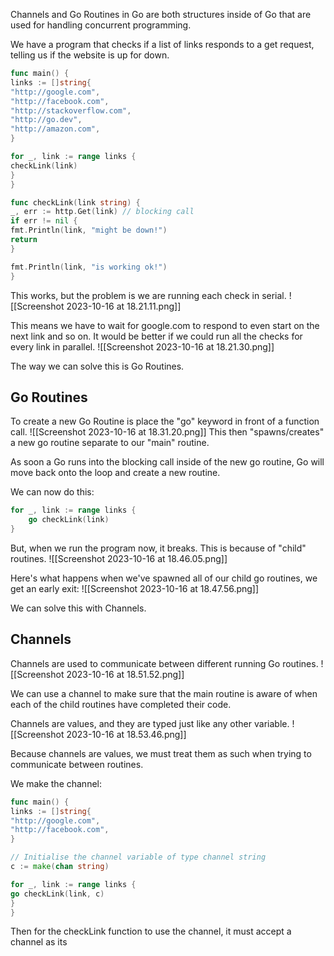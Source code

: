 Channels and Go Routines in Go are both structures inside of Go that are used for handling concurrent programming.

We have a program that checks if a list of links responds to a get request, telling us if the website is up for down.

```go
func main() {
links := []string{
"http://google.com",
"http://facebook.com",
"http://stackoverflow.com",
"http://go.dev",
"http://amazon.com",
} 

for _, link := range links {
checkLink(link)
}
}

func checkLink(link string) {
_, err := http.Get(link) // blocking call
if err != nil {
fmt.Println(link, "might be down!")
return
} 

fmt.Println(link, "is working ok!")
}
```

This works, but the problem is we are running each check in serial.
![[Screenshot 2023-10-16 at 18.21.11.png]]

This means we have to wait for google.com to respond to even start on the next link and so on. It would be better if we could run all the checks for every link in parallel.
![[Screenshot 2023-10-16 at 18.21.30.png]]

The way we can solve this is Go Routines.

## Go Routines
To create a new Go Routine is place the "go" keyword in front of a function call.
![[Screenshot 2023-10-16 at 18.31.20.png]]
This then "spawns/creates" a new go routine separate to our "main" routine.

As soon a Go runs into the blocking call inside of the new go routine, Go will move back onto the loop and create a new routine.

We can now do this:
```go
for _, link := range links {
	go checkLink(link)
}
```

But, when we run the program now, it breaks. This is because of "child" routines.
![[Screenshot 2023-10-16 at 18.46.05.png]]

Here's what happens when we've spawned all of our child go routines, we get an early exit:
![[Screenshot 2023-10-16 at 18.47.56.png]]

We can solve this with Channels.
## Channels
Channels are used to communicate between different running Go routines.
![[Screenshot 2023-10-16 at 18.51.52.png]]

We can use a channel to make sure that the main routine is aware of when each of the child routines have completed their code.

Channels are values, and they are typed just like any other variable.
![[Screenshot 2023-10-16 at 18.53.46.png]]

Because channels are values, we must treat them as such when trying to communicate between routines. 

We make the channel:
```go
func main() {
links := []string{
"http://google.com",
"http://facebook.com",
}

// Initialise the channel variable of type channel string
c := make(chan string)

for _, link := range links {
go checkLink(link, c)
}
}
```

Then for the checkLink function to use the channel, it must accept a channel as its 